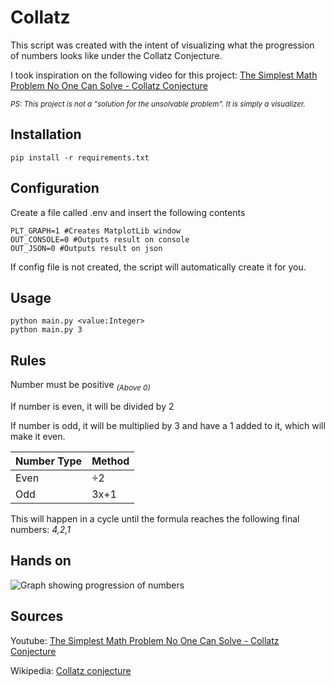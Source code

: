 # Collatz
This script was created with the intent of visualizing what the progression of numbers looks like under the Collatz Conjecture.

I took inspiration on the following video for this project: [The Simplest Math Problem No One Can Solve - Collatz Conjecture ](https://www.youtube.com/watch?v=094y1Z2wpJg)

<sub>_PS: This project is not a "solution for the unsolvable problem". It is simply a visualizer._</sub>
## Installation
```
pip install -r requirements.txt
```
## Configuration
Create a file called .env and insert the following contents
```
PLT_GRAPH=1 #Creates MatplotLib window
OUT_CONSOLE=0 #Outputs result on console
OUT_JSON=0 #Outputs result on json
```
If config file is not created, the script will automatically create it for you.
## Usage
```
python main.py <value:Integer>
python main.py 3
```

## Rules
Number must be positive <sub>_(Above 0)_</sub>

If number is even, it will be divided by 2

If number is odd, it will be multiplied by 3 and have a 1 added to it, which will make it even.

| Number Type | Method |
|-------------|--------|
|     Even    |   ÷2   |
|     Odd     |  3x+1  |

This will happen in a cycle until the formula reaches the following final numbers: _4,2,1_

## Hands on
![Graph showing progression of numbers](https://github.com/user-attachments/assets/929bfc88-0b9c-4460-a243-fe203a1f7a68)


## Sources
Youtube: [The Simplest Math Problem No One Can Solve - Collatz Conjecture](https://www.youtube.com/watch?v=094y1Z2wpJg)

Wikipedia: [Collatz conjecture](https://en.wikipedia.org/wiki/Collatz_conjecture)

